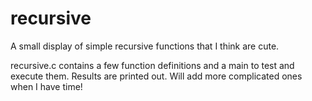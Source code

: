 # recursive
A small display of simple recursive functions that I think are cute.

recursive.c contains a few function definitions and a main to test and execute them. Results are printed out. Will add more complicated ones when I have time! 
